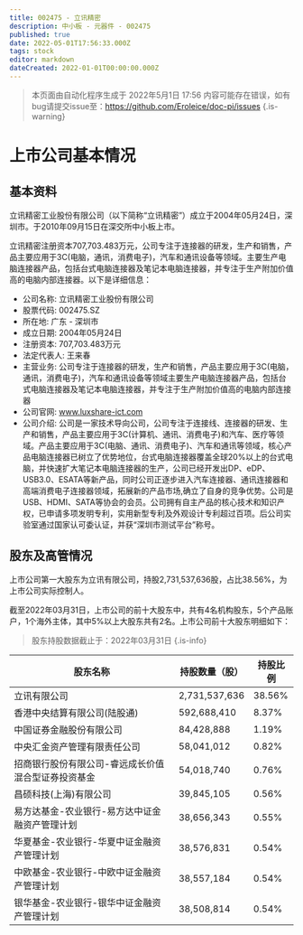 ```yaml
---
title: 002475 - 立讯精密
description: 中小板 - 元器件 - 002475
published: true
date: 2022-05-01T17:56:33.000Z
tags: stock
editor: markdown
dateCreated: 2022-01-01T00:00:00.000Z
---
```


> 本页面由自动化程序生成于 2022年5月1日 17:56
> 内容可能存在错误，如有bug请提交issue至：https://github.com/Eroleice/doc-pi/issues
{.is-warning}

# 上市公司基本情况

## 基本资料

立讯精密工业股份有限公司（以下简称“立讯精密”）成立于2004年05月24日，深圳市。于2010年09月15日在深交所中小板上市。

立讯精密注册资本707,703.483万元，公司专注于连接器的研发，生产和销售，产品主要应用于3C(电脑，通讯，消费电子)，汽车和通讯设备等领域。主要生产电脑连接器产品，包括台式电脑连接器及笔记本电脑连接器，并专注于生产附加价值高的电脑内部连接器。以下是详细信息：

- 公司名称: 立讯精密工业股份有限公司
- 股票代码: 002475.SZ
- 所在地: 广东 - 深圳市
- 成立日期: 2004年05月24日
- 注册资本: 707,703.483万元
- 法定代表人: 王来春
- 主营业务: 公司专注于连接器的研发，生产和销售，产品主要应用于3C(电脑，通讯，消费电子)，汽车和通讯设备等领域主要生产电脑连接器产品，包括台式电脑连接器及笔记本电脑连接器，并专注于生产附加价值高的电脑内部连接器
- 公司官网: www.luxshare-ict.com
- 公司介绍: 公司是一家技术导向公司，公司专注于连接线、连接器的研发、生产和销售，产品主要应用于3C(计算机、通讯、消费电子)和汽车、医疗等领域。产品主要应用于3C(电脑、通讯、消费电子)、汽车和通讯等领域，核心产品电脑连接器已树立了优势地位，台式电脑连接器覆盖全球20%以上的台式电脑，并快速扩大笔记本电脑连接器的生产，公司已经开发出DP、eDP、USB3.0、ESATA等新产品，同时公司正逐步进入汽车连接器、通讯连接器和高端消费电子连接器领域，拓展新的产品市场,确立了自身的竞争优势。公司是USB、HDMI、SATA等协会的会员。公司拥有自主产品的核心技术和知识产权，已申请多项发明专利，实用新型专利及外观设计专利超过百项。后公司实验室通过国家认可委认证，并获“深圳市测试平台”称号。


## 股东及高管情况

上市公司第一大股东为立讯有限公司，持股2,731,537,636股，占比38.56%，为上市公司实际控制人。

截至2022年03月31日，上市公司的前十大股东中，共有4名机构股东，5个产品账户，1个海外主体，其中5%以上大股东共有2名。上市公司前十大股东明细如下：

> 股东持股数据截止于：2022年03月31日
{.is-info}

| 股东名称 | 持股数量（股） | 持股比例 |
| --- | --- | --- |
| 立讯有限公司 | 2,731,537,636 | 38.56% |
| 香港中央结算有限公司(陆股通) | 592,688,410 | 8.37% |
| 中国证券金融股份有限公司 | 84,428,888 | 1.19% |
| 中央汇金资产管理有限责任公司 | 58,041,012 | 0.82% |
| 招商银行股份有限公司-睿远成长价值混合型证券投资基金 | 54,018,740 | 0.76% |
| 昌硕科技(上海)有限公司 | 39,845,105 | 0.56% |
| 易方达基金-农业银行-易方达中证金融资产管理计划 | 38,656,343 | 0.55% |
| 华夏基金-农业银行-华夏中证金融资产管理计划 | 38,576,831 | 0.54% |
| 中欧基金-农业银行-中欧中证金融资产管理计划 | 38,557,184 | 0.54% |
| 银华基金-农业银行-银华中证金融资产管理计划 | 38,508,814 | 0.54% |




